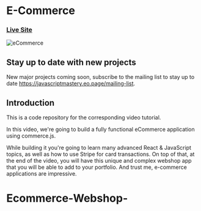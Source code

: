# E-Commerce
### [Live Site](https://commerce-js.netlify.app/)

![eCommerce](https://i.ibb.co/mH9SNNq/Build-an-e-commerce-1.png)

## Stay up to date with new projects
New major projects coming soon, subscribe to the mailing list to stay up to date https://javascriptmastery.eo.page/mailing-list.

## Introduction
This is a code repository for the corresponding video tutorial. 

In this video, we're going to build a fully functional eCommerce application using commerce.js. 

While building it you're going to learn many advanced React & JavaScript topics, as well as how to use Stripe for card transactions. On top of that, at the end of the video, you will have this unique and complex webshop app that you will be able to add to your portfolio. And trust me, e-commerce applications are impressive. 
# Ecommerce-Webshop-
